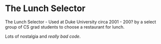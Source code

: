 # The Lunch Selector

The Lunch Selector - Used at Duke University circa 2001 - 200? by a select group of CS grad students to choose a restaurant for lunch.

Lots of nostalgia and _really_ _bad_ _code_.
